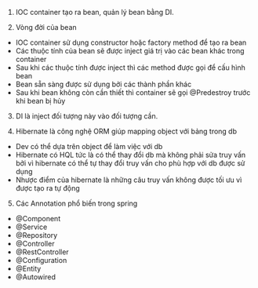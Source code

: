 1. IOC container tạo ra bean, quản lý bean bằng DI.

2. Vòng đời của bean
- IOC container sử dụng constructor hoặc factory method để tạo ra bean
- Các thuộc tính của bean sẽ được inject giá trị vào các bean khác trong container
- Sau khi các thuộc tính được inject thì các method được gọi để cấu hình bean
- Bean sẵn sàng được sử dụng bởi các thành phần khác
- Sau khi bean không còn cần thiết thì container sẽ gọi @Predestroy trước khi bean bị hủy

3. DI là inject đối tượng này vào đối tượng cần.

4. Hibernate là công nghệ ORM giúp mapping object với bảng trong db
- Dev có thể dựa trên object để làm việc với db
- Hibernate có HQL tức là có thể thay đổi db mà không phải sửa truy vấn bởi vì hibernate có thể tự thay đổi truy vấn cho phù hợp với db được sử dụng
- Nhược điểm của hibernate là những câu truy vấn không được tối ưu vì được tạo ra tự động

5. Các Annotation phổ biến trong spring
- @Component
- @Service
- @Repository
- @Controller
- @RestController
- @Configuration
- @Entity
- @Autowired
